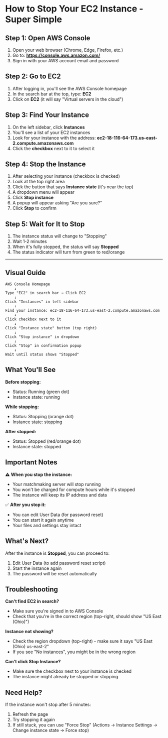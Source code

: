 # How to Stop Your EC2 Instance - Super Simple

## Step 1: Open AWS Console
1. Open your web browser (Chrome, Edge, Firefox, etc.)
2. Go to: **https://console.aws.amazon.com/**
3. Sign in with your AWS account email and password

## Step 2: Go to EC2
1. After logging in, you'll see the AWS Console homepage
2. In the search bar at the top, type: **EC2**
3. Click on **EC2** (it will say "Virtual servers in the cloud")

## Step 3: Find Your Instance
1. On the left sidebar, click **Instances**
2. You'll see a list of your EC2 instances
3. Look for your instance with the address: **ec2-18-116-64-173.us-east-2.compute.amazonaws.com**
4. Click the **checkbox** next to it to select it

## Step 4: Stop the Instance
1. After selecting your instance (checkbox is checked)
2. Look at the top right area
3. Click the button that says **Instance state** (it's near the top)
4. A dropdown menu will appear
5. Click **Stop instance**
6. A popup will appear asking "Are you sure?"
7. Click **Stop** to confirm

## Step 5: Wait for It to Stop
1. The instance status will change to "Stopping"
2. Wait 1-2 minutes
3. When it's fully stopped, the status will say **Stopped**
4. The status indicator will turn from green to red/orange

---

## Visual Guide

```
AWS Console Homepage
    ↓
Type "EC2" in search bar → Click EC2
    ↓
Click "Instances" in left sidebar
    ↓
Find your instance: ec2-18-116-64-173.us-east-2.compute.amazonaws.com
    ↓
Click checkbox next to it
    ↓
Click "Instance state" button (top right)
    ↓
Click "Stop instance" in dropdown
    ↓
Click "Stop" in confirmation popup
    ↓
Wait until status shows "Stopped"
```

## What You'll See

**Before stopping:**
- Status: Running (green dot)
- Instance state: running

**While stopping:**
- Status: Stopping (orange dot)
- Instance state: stopping

**After stopped:**
- Status: Stopped (red/orange dot)
- Instance state: stopped

## Important Notes

⚠️ **When you stop the instance:**
- Your matchmaking server will stop running
- You won't be charged for compute hours while it's stopped
- The instance will keep its IP address and data

✅ **After you stop it:**
- You can edit User Data (for password reset)
- You can start it again anytime
- Your files and settings stay intact

## What's Next?

After the instance is **Stopped**, you can proceed to:
1. Edit User Data (to add password reset script)
2. Start the instance again
3. The password will be reset automatically

## Troubleshooting

**Can't find EC2 in search?**
- Make sure you're signed in to AWS Console
- Check that you're in the correct region (top-right, should show "US East (Ohio)")

**Instance not showing?**
- Check the region dropdown (top-right) - make sure it says "US East (Ohio) us-east-2"
- If you see "No instances", you might be in the wrong region

**Can't click Stop Instance?**
- Make sure the checkbox next to your instance is checked
- The instance might already be stopped or stopping

## Need Help?

If the instance won't stop after 5 minutes:
1. Refresh the page
2. Try stopping it again
3. If still stuck, you can use "Force Stop" (Actions → Instance Settings → Change instance state → Force stop)
